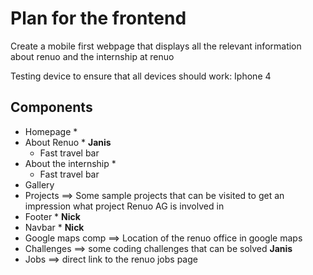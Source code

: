 # Plan for the frontend

Create a mobile first webpage that displays all the relevant information about renuo and the internship at renuo

Testing device to ensure that all devices should work: Iphone 4

## Components

* Homepage *
* About Renuo * **Janis**
  * Fast travel bar
* About the internship *
  * Fast travel bar
* Gallery
* Projects ==> Some sample projects that can be visited to get an impression what project Renuo AG is involved in
* Footer * **Nick**
* Navbar * **Nick**
* Google maps comp ==> Location of the renuo office in google maps
* Challenges ==> some coding challenges that can be solved **Janis**
* Jobs ==> direct link to the renuo jobs page


